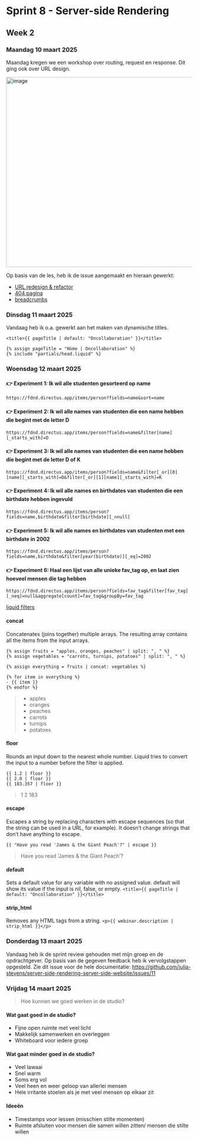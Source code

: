 # Sprint 8 - Server-side Rendering 
## Week 2
### Maandag 10 maart 2025
Maandag kregen we een workshop over routing, request en response. Dit ging ook over URL design. 

<img width="514" alt="image" src="https://github.com/user-attachments/assets/aa6abf29-c703-4d08-b893-a1f99b6b7ce9" />

Op basis van de les, heb ik de issue aangemaakt en hieraan gewerkt: 
* [URL redesign & refactor](https://github.com/julia-stevens/server-side-rendering-server-side-website/issues/8)
* [404 pagina](https://github.com/julia-stevens/server-side-rendering-server-side-website/issues/9)
* [breadcrumbs](https://github.com/julia-stevens/server-side-rendering-server-side-website/issues/10)

### Dinsdag 11 maart 2025
Vandaag heb ik o.a. gewerkt aan het maken van dynamische titles. 

```liquid
<title>{{ pageTitle | default: "Oncollaboration" }}</title>
```

```liquid
{% assign pageTitle = "Home | Oncollaboration" %}
{% include "partials/head.liquid" %}
```

### Woensdag 12 maart 2025

#### 👉 Experiment 1: Ik wil alle studenten gesorteerd op name
`https://fdnd.directus.app/items/person?fields=name&sort=name`

#### 👉 Experiment 2: Ik wil alle names van studenten die een name hebben die begint met de letter D
`https://fdnd.directus.app/items/person?fields=name&filter[name][_starts_with]=D`

#### 👉 Experiment 3: Ik wil alle names van studenten die een name hebben die begint met de letter D of K
`https://fdnd.directus.app/items/person?fields=name&filter[_or][0][name][_starts_with]=D&filter[_or][1][name][_starts_with]=K`

#### 👉 Experiment 4: Ik wil alle names en birthdates van studenten die een birthdate hebben ingevuld
`https://fdnd.directus.app/items/person?fields=name,birthdate&filter[birthdate][_nnull]`

#### 👉 Experiment 5: Ik wil alle names en birthdates van studenten met een birthdate in 2002
`https://fdnd.directus.app/items/person?fields=name,birthdate&filter[year(birthdate)][_eq]=2002`

#### 👉 Experiment 6: Haal een lijst van alle unieke fav_tag op, en laat zien hoeveel mensen die tag hebben
`https://fdnd.directus.app/items/person?fields=fav_tag&filter[fav_tag][_neq]=null&aggregate[count]=fav_tag&groupBy=fav_tag`

[liquid filters](https://shopify.github.io/liquid/)
#### concat
Concatenates (joins together) multiple arrays. The resulting array contains all the items from the input arrays.

```
{% assign fruits = "apples, oranges, peaches" | split: ", " %}
{% assign vegetables = "carrots, turnips, potatoes" | split: ", " %}

{% assign everything = fruits | concat: vegetables %}

{% for item in everything %}
- {{ item }}
{% endfor %}
```
> - apples
> - oranges
> - peaches
> - carrots
> - turnips
> - potatoes

#### floor
Rounds an input down to the nearest whole number. Liquid tries to convert the input to a number before the filter is applied.

```
{{ 1.2 | floor }}
{{ 2.0 | floor }}
{{ 183.357 | floor }}
```
> 1
> 2
> 183

#### escape
Escapes a string by replacing characters with escape sequences (so that the string can be used in a URL, for example). It doesn’t change strings that don’t have anything to escape.

```
{{ "Have you read 'James & the Giant Peach'?" | escape }}
```
> Have you read &#39;James &amp; the Giant Peach&#39;?

#### default
Sets a default value for any variable with no assigned value. default will show its value if the input is nil, false, or empty.
`<title>{{ pageTitle | default: "Oncollaboration" }}</title>`

#### strip_html
Removes any HTML tags from a string.
`<p>{{ webinar.description | strip_html }}</p>`

### Donderdag 13 maart 2025
Vandaag heb ik de sprint review gehouden met mijn groep en de opdrachtgever. Op basis van de gegeven feedback heb ik vervolgstappen opgesteld. 
Zie dit issue voor de hele documentatie: https://github.com/julia-stevens/server-side-rendering-server-side-website/issues/11

### Vrijdag 14 maart 2025
> Hoe kunnen we goed werken in de studio? 

#### Wat gaat goed in de studio? 
* Fijne open ruimte met veel licht
* Makkelijk samenwerken en overleggen 
* Whiteboard voor iedere groep

#### Wat gaat minder goed in de studio? 
* Veel lawaai
* Snel warm 
* Soms erg vol 
* Veel heen en weer geloop van allerlei mensen 
* Hele irritante stoelen als je met veel mensen op elkaar zit

#### Ideeën 
* Timestamps voor lessen (misschien stilte momenten)
* Ruimte afsluiten voor mensen die samen willen zitten/ mensen die stilte willen